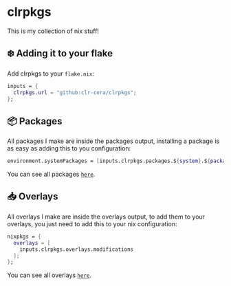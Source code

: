 # clrpkgs

This is my collection of nix stuff!
## ❄️ Adding it to your flake

Add clrpkgs to your `flake.nix`:
```nix
inputs = {
  clrpkgs.url = "github:clr-cera/clrpkgs";
};
```
## 📦 Packages
All packages I make are inside the packages output, installing a package is as easy as adding this to you configuration:
```nix
environment.systemPackages = [inputs.clrpkgs.packages.${system}.${packageName}];
```
You can see all packages [`here`](pkgs/README.md).
## 📥 Overlays
All overlays I make are inside the overlays output, to add them to your overlays, you just need to add this to your nix configuration:
```nix
nixpkgs = {
  overlays = [
    inputs.clrpkgs.overlays.modifications
  ];
};
```
You can see all overlays [`here`](overlays/README.md).

